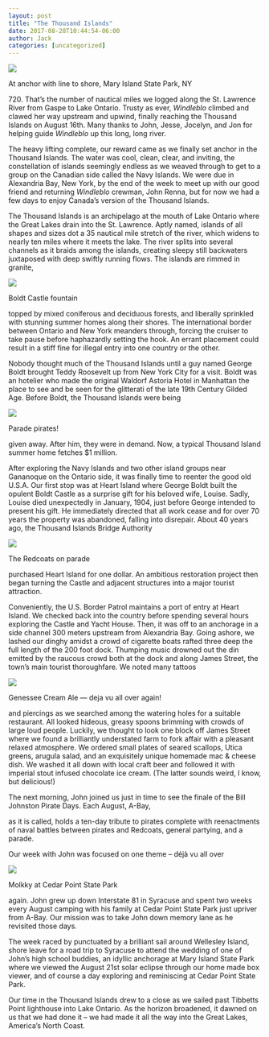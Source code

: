 ```yaml
---
layout: post
title: "The Thousand Islands"
date: 2017-08-28T10:44:54-06:00
author: Jack
categories: [uncategorized]
---
```


[![](http://windleblo.com/wp-content/uploads/2017/08/IMG_4853-e1503937374604-225x300.jpg)](/wp-content/uploads/2017/08/IMG_4853-e1503937374604.jpg)

At anchor with line to shore, Mary Island State Park, NY

720\. That’s the number of nautical miles we logged along the St. Lawrence River from Gaspe to Lake Ontario. Trusty as ever, _Windleblo_ climbed and clawed her way upstream and upwind, finally reaching the Thousand Islands on August 16th. Many thanks to John, Jesse, Jocelyn, and Jon for helping guide _Windleblo_ up this long, long river.

The heavy lifting complete, our reward came as we finally set anchor in the Thousand Islands. The water was cool, clean, clear, and inviting, the constellation of islands seemingly endless as we weaved through to get to a group on the Canadian side called the Navy Islands. We were due in Alexandria Bay, New York, by the end of the week to meet up with our good friend and returning _Windleblo_ crewman, John Renna, but for now we had a few days to enjoy Canada’s version of the Thousand Islands.

The Thousand Islands is an archipelago at the mouth of Lake Ontario where the Great Lakes drain into the St. Lawrence. Aptly named, islands of all shapes and sizes dot a 35 nautical mile stretch of the river, which widens to nearly ten miles where it meets the lake. The river splits into several channels as it braids among the islands, creating sleepy still backwaters juxtaposed with deep swiftly running flows. The islands are rimmed in granite,

[![](http://windleblo.com/wp-content/uploads/2017/08/IMG_4819-300x225.jpg)](/wp-content/uploads/2017/08/IMG_4819.jpg)

Boldt Castle fountain

topped by mixed coniferous and deciduous forests, and liberally sprinkled with stunning summer homes along their shores. The international border between Ontario and New York meanders through, forcing the cruiser to take pause before haphazardly setting the hook. An errant placement could result in a stiff fine for illegal entry into one country or the other.

Nobody thought much of the Thousand Islands until a guy named George Boldt brought Teddy Roosevelt up from New York City for a visit. Boldt was an hotelier who made the original Waldorf Astoria Hotel in Manhattan the place to see and be seen for the glitterati of the late 19th Century Gilded Age. Before Boldt, the Thousand Islands were being

[![](http://windleblo.com/wp-content/uploads/2017/08/IMG_4826-300x225.jpg)](/wp-content/uploads/2017/08/IMG_4826.jpg)

Parade pirates!

given away. After him, they were in demand. Now, a typical Thousand Island summer home fetches $1 million.

After exploring the Navy Islands and two other island groups near Gananoque on the Ontario side, it was finally time to reenter the good old U.S.A. Our first stop was at Heart Island where George Boldt built the opulent Boldt Castle as a surprise gift for his beloved wife, Louise. Sadly, Louise died unexpectedly in January, 1904, just before George intended to present his gift. He immediately directed that all work cease and for over 70 years the property was abandoned, falling into disrepair. About 40 years ago, the Thousand Islands Bridge Authority

[![](http://windleblo.com/wp-content/uploads/2017/08/IMG_4830-300x225.jpg)](/wp-content/uploads/2017/08/IMG_4830.jpg)

The Redcoats on parade

purchased Heart Island for one dollar. An ambitious restoration project then began turning the Castle and adjacent structures into a major tourist attraction.

Conveniently, the U.S. Border Patrol maintains a port of entry at Heart Island. We checked back into the country before spending several hours exploring the Castle and Yacht House. Then, it was off to an anchorage in a side channel 300 meters upstream from Alexandria Bay. Going ashore, we lashed our dinghy amidst a crowd of cigarette boats rafted three deep the full length of the 200 foot dock. Thumping music drowned out the din emitted by the raucous crowd both at the dock and along James Street, the town’s main tourist thoroughfare. We noted many tattoos

[![](http://windleblo.com/wp-content/uploads/2017/08/IMG_4848-e1503937542626-225x300.jpg)](/wp-content/uploads/2017/08/IMG_4848-e1503937542626.jpg)

Genessee Cream Ale — deja vu all over again!

and piercings as we searched among the watering holes for a suitable restaurant. All looked hideous, greasy spoons brimming with crowds of large loud people. Luckily, we thought to look one block off James Street where we found a brilliantly understated farm to fork affair with a pleasant relaxed atmosphere. We ordered small plates of seared scallops, Utica greens, arugula salad, and an exquisitely unique homemade mac & cheese dish. We washed it all down with local craft beer and followed it with imperial stout infused chocolate ice cream. (The latter sounds weird, I know, but delicious!)

The next morning, John joined us just in time to see the finale of the Bill Johnston Pirate Days. Each August, A-Bay,

as it is called, holds a ten-day tribute to pirates complete with reenactments of naval battles between pirates and Redcoats, general partying, and a parade.

Our week with John was focused on one theme – déjà vu all over

[![](http://windleblo.com/wp-content/uploads/2017/08/IMG_4857-e1503937448814-225x300.jpg)](/wp-content/uploads/2017/08/IMG_4857-e1503937448814.jpg)

Molkky at Cedar Point State Park

again. John grew up down Interstate 81 in Syracuse and spent two weeks every August camping with his family at Cedar Point State Park just upriver from A-Bay. Our mission was to take John down memory lane as he revisited those days.

The week raced by punctuated by a brilliant sail around Wellesley Island, shore leave for a road trip to Syracuse to attend the wedding of one of John’s high school buddies, an idyllic anchorage at Mary Island State Park where we viewed the August 21st solar eclipse through our home made box viewer, and of course a day exploring and reminiscing at Cedar Point State Park.

Our time in the Thousand Islands drew to a close as we sailed past Tibbetts Point lighthouse into Lake Ontario. As the horizon broadened, it dawned on us that we had done it – we had made it all the way into the Great Lakes, America’s North Coast.